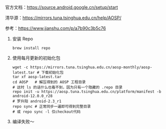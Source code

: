 官方文档：https://source.android.google.cn/setup/start

清华源：https://mirrors.tuna.tsinghua.edu.cn/help/AOSP/

参考：https://www.jianshu.com/p/a7b90c3b5c76

1. 安装 Repo

   ```shell
   brew install repo
   ```

2. 使用每月更新的初始化包

   ```shell
   wget -c https://mirrors.tuna.tsinghua.edu.cn/aosp-monthly/aosp-latest.tar # 下载初始化包
   tar xf aosp-latest.tar
   cd AOSP   # 解压得到的 AOSP 工程目录
   # 这时 ls 的话什么也看不到，因为只有一个隐藏的 .repo 目录
   repo init -u https://aosp.tuna.tsinghua.edu.cn/platform/manifest -b android-12.0.0_r28
   # 罗升阳 android-2.3_r1
   repo sync # 正常同步一遍即可得到完整目录
   # 或 repo sync -l 仅checkout代码
   ```
   
3. 编译失败～